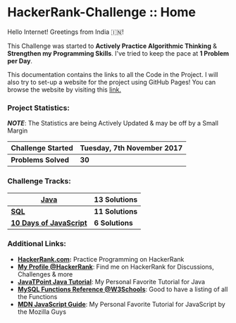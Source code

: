 # HackerRank-Challenge :: Home

Hello Internet! Greetings from India 🇮🇳! 

This Challenge was started to **Actively Practice Algorithmic Thinking** & **Strengthen my Programming Skills**. I've tried to keep the pace at **1 Problem per Day**. 

This documentation contains the links to all the Code in the Project. I will also try to set-up a website for the project using GitHub Pages! You can browse the website by visiting this [link.](https://abhisekjuneja.github.io/HackerRank-Challenge/)

### Project Statistics:

***NOTE***: The Statistics are being Actively Updated & may be off by a Small Margin

| **Challenge Started** | Tuesday, 7th November 2017 |
| --------------------- | -------------------------- |
| **Problems Solved**   | **30**                     |

### Challenge Tracks:

| [**Java**](https://github.com/abhisekjuneja/HackerRank-Challenge/tree/master/Java) | **13 Solutions**     |
| ---------- | ---------------- |
| [**SQL**](https://github.com/abhisekjuneja/HackerRank-Challenge/tree/master/SQL) | **11 Solutions** |
| [**10 Days of JavaScript**](https://github.com/abhisekjuneja/HackerRank-Challenge/tree/master/10-Days-Of-JavaScript) | **6 Solutions**  |

### Additional Links:

- **[HackerRank.com](https://www.hackerrank.com/):**  Practice Programming on HackerRank
- [**My Profile @HackerRank**](https://www.hackerrank.com/abhisekjuneja): Find me on HackerRank for Discussions, Challenges & more
- [**JavaTPoint Java Tutorial**](https://www.javatpoint.com/java-tutorial): My Personal Favorite Tutorial for Java
- **[MySQL Functions Reference @W3Schools](https://www.w3schools.com/sql/sql_ref_mysql.asp)**: Good to have a listing of all the Functions
- **[MDN JavaScript Guide](https://developer.mozilla.org/bm/docs/Web/JavaScript/Guide)**: My Personal Favorite Tutorial for JavaScript by the Mozilla Guys

